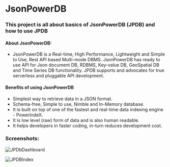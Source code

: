 # JsonPowerDB

### **This project is all about basics of JsonPowerDB (JPDB) and how to use JPDB**

#### **About JsonPowerDB**:
  * JsonPowerDB is a Real-time, High Performance, Lightweight and Simple to Use, Rest API based Multi-mode DBMS. JsonPowerDB has ready to use API for Json document DB, RDBMS, Key-value DB, GeoSpatial DB and Time Series DB functionality. JPDB supports and advocates for true serverless and pluggable API development.

#### Benefits of using JsonPowerDB
  * Simplest way to retrieve data in a JSON format.
  * Schema-free, Simple to use, Nimble and In-Memory database.
  * It is built on top of one of the fastest and real-time data indexing engine - PowerIndeX.
  * It is low level (raw) form of data and is also human readable.
  * It helps developers in faster coding, in-turn reduces development cost.


### Screenshots:
 ![JPDbDashboard](https://user-images.githubusercontent.com/88713782/139435368-af77fee2-760c-4218-985f-c496ef3a7562.png)
 
 ![JPDBIndex](https://user-images.githubusercontent.com/88713782/139435426-ca9cc7ab-ccdf-4831-a58d-1778af2e4ef3.png)


